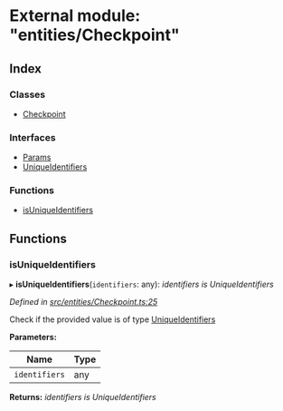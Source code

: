 # External module: "entities/Checkpoint"

## Index

### Classes

* [Checkpoint](../classes/_entities_checkpoint_.checkpoint.md)

### Interfaces

* [Params](../interfaces/_entities_checkpoint_.params.md)
* [UniqueIdentifiers](../interfaces/_entities_checkpoint_.uniqueidentifiers.md)

### Functions

* [isUniqueIdentifiers](_entities_checkpoint_.md#isuniqueidentifiers)

## Functions

###  isUniqueIdentifiers

▸ **isUniqueIdentifiers**(`identifiers`: any): *identifiers is UniqueIdentifiers*

*Defined in [src/entities/Checkpoint.ts:25](https://github.com/PolymathNetwork/polymath-sdk/blob/e8bbc1e/src/entities/Checkpoint.ts#L25)*

Check if the provided value is of type [UniqueIdentifiers](../interfaces/_entities_checkpoint_.uniqueidentifiers.md)

**Parameters:**

Name | Type |
------ | ------ |
`identifiers` | any |

**Returns:** *identifiers is UniqueIdentifiers*
